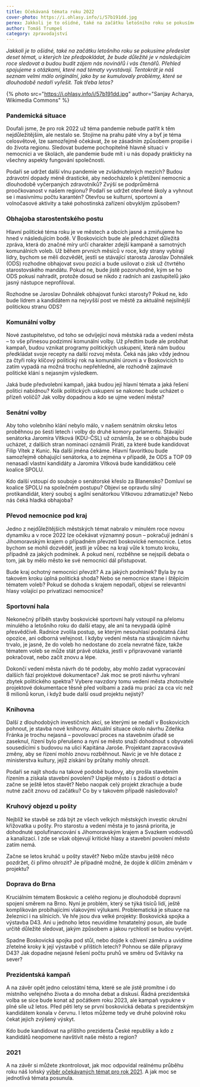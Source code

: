 ```yaml
---
title: Očekávaná témata roku 2022
cover-photo: https://i.ohlasy.info/i/57b191dd.jpg
perex: Jakkoli je to ošidné, také na začátku letošního roku se pokusíme předeslat deset témat, u kterých lze předpokládat, že bude důležité je v následujícím roce sledovat a budou budit zájem nás novinářů i vás čtenářů.
author: Tomáš Trumpeš
category: zpravodajství
---
```


*Jakkoli je to ošidné, také na začátku letošního roku se pokusíme předeslat deset témat, u kterých lze předpokládat, že bude důležité je v následujícím roce sledovat a budou budit zájem nás novinářů i vás čtenářů. Přehled spojujeme s otázkami, které nad tématy vyvstávají. Tentokrát je náš seznam velmi málo originální, jako by se kumulovaly problémy, které se dlouhodobě nedaří vyřešit. Tak třeba letos?*

{% photo src="https://i.ohlasy.info/i/57b191dd.jpg" author="Sanjay Acharya, Wikimedia Commons" %}

### Pandemická situace

Doufali jsme, že pro rok 2022 už téma pandemie nebude patřit k těm nejdůležitějším, ale nestalo se. Stojíme na prahu páté vlny a byť je téma celosvětové, lze samozřejmě očekávat, že se zásadním způsobem propíše i do života regionu. Sledovat budeme pochopitelně hlavně situaci v nemocnici a ve školách, ale pandemie bude mít i u nás dopady prakticky na všechny aspekty fungování společnosti.

Podaří se udržet další vlnu pandemie ve zvládnutelných mezích? Budou zdravotní dopady méně drastické, aby nedocházelo k přetížení nemocnic a dlouhodobě vyčerpaných zdravotníků? Zvýší se podprůměrná proočkovanost v našem regionu? Podaří se udržet otevřené školy a vyhnout se i masivnímu počtu karantén? Otevřou se kulturní, sportovní a volnočasové aktivity a také pohostinská zařízení obvyklým způsobem?

### Obhajoba starostentského postu

Hlavní politické téma roku je ve městech a obcích jasné a zmiňujeme ho hned v následujícím bodě. V Boskovicích bude ale předcházet důležitá zpráva, která do značné míry určí charakter zdejší kampaně a samotných komunálních voleb. Už během prvních měsíců v roce, kdy strany vybírají lídry, bychom se měli dozvědět, jestli se stávající starosta Jaroslav Dohnálek (ODS) rozhodne obhajovat svou pozici a bude usilovat o zisk už čtvrtého starostovského mandátu. Pokud ne, bude jistě pozoruhodné, kým se ho ODS pokusí nahradit, protože dosud se nikdo z radních ani zastupitelů jako jasný nástupce neprofiloval.

Rozhodne se Jaroslav Dohnálek obhajovat funkci starosty? Pokud ne, kdo bude lídrem a kandidátem na nejvyšší post ve městě za aktuálně nejsilnější politickou stranu ODS?

### Komunální volby 

Nové zastupitelstvo, od toho se odvíjející nová městská rada a vedení města – to vše přinesou podzimní komunální volby. Už předtím bude ale probíhat kampaň, budou vznikat programy politických uskupení, která nám budou předkládat svoje recepty na další rozvoj města. Čeká nás jako vždy jednou za čtyři roky klíčový politický rok na komunální úrovni a v Boskovicích to zatím vypadá na možná trochu nepřehledné, ale rozhodně zajímavé politické klání s nejasným výsledkem.

Jaká bude předvolební kampaň, jaká budou její hlavní témata a jaká řešení politici nabídnou? Kolik politických uskupení se nakonec bude ucházet o přízeň voličů? Jak volby dopadnou a kdo se ujme vedení města? 

### Senátní volby

Aby toho volebního klání nebylo málo, v našem senátním okrsku letos proběhnou po šesti letech i volby do druhé komory parlamentu. Stávající senátorka Jaromíra Vítková (KDU-ČSL) už oznámila, že se o obhajobu bude ucházet, z dalších stran nominaci oznámili Piráti, za které bude kandidovat Filip Vítek z Kunic. Na další jména čekáme. Hlavní favoritkou bude samozřejmě obhajující senátorka, a to zejména v případě, že ODS a TOP 09 nenasadí vlastní kandidáty a Jaromíra Vítková bude kandidátkou celé koalice SPOLU.

Kdo další vstoupí do souboje o senátorské křeslo za Blanensko? Domluví se koalice SPOLU na společném postupu? Objeví se opravdu silný protikandidát, který souboj s agilní senátorkou Vítkovou zdramatizuje? Nebo nás čeká hladká obhajoba? 

### Převod nemocnice pod kraj

Jedno z nejdůležitějších městských témat nabralo v minulém roce novou dynamiku a v roce 2022 lze očekávat významný posun – pokračují jednání s Jihomoravským krajem o případném převzetí boskovické nemocnice. Letos bychom se mohli dozvědět, jestli je vůbec na kraji vůle k tomuto kroku, případně za jakých podmínek. A pokud není, rozběhne se nejspíš debata o tom, jak by mělo město ke své nemocnici dál přistupovat.

Bude kraj ochotný nemocnici převzít? A za jakých podmínek? Byla by na takovém kroku úplná politická shoda? Nebo se nemocnice stane i štěpícím tématem voleb? Pokud se dohoda s krajem nepodaří, objeví se relevantní hlasy volající po privatizaci nemocnice?

### Sportovní hala

Nekonečný příběh stavby boskovické sportovní haly vstoupil na přelomu minulého a letošního roku do další etapy, ale ani ta nevypadá úplně přesvědčivě. Radnice zvolila postup, se kterým nesouhlasí podstatná část opozice, ani odborná veřejnost. I kdyby vedení města na stávajícím návrhu trvalo, je jasné, že do voleb ho nedostane do zcela nevratné fáze, takže tématem voleb se může stát právě otázka, jestli v připravované variantě pokračovat, nebo začít znovu a lépe.

Dokončí vedení města návrh do té podoby, aby mohlo zadat vypracování dalších fází projektové dokumentace? Jak moc se proti návrhu vyhraní zbytek politického spektra? Vybere navzdory tomu vedení města zhotovitele projektové dokumentace těsně před volbami a zadá mu práci za cca víc než 8 milionů korun, i když bude další osud projektu nejistý?

### Knihovna

Další z dlouhodobých investičních akcí, se kterými se nedaří v Boskovicích pohnout, je stavba nové knihovny. Aktuální situace okolo návrhu Zdeňka Fránka je trochu nejasná – povolovací proces na stavebním úřadě se zaseknul, řízení bylo přerušeno a nyní se město snaží dohodnout s obyvateli sousedícími s budovou na ulici Kapitána Jaroše. Projektant zapracovává změny, aby se řízení mohlo znovu rozběhnout. Navíc je ve hře dotace z ministerstva kultury, jejíž získání by průtahy mohly ohrozit.

Podaří se najít shodu na takové podobě budovy, aby prošla stavebním řízením a získala stavební povolení? Uspěje město i s žádostí o dotaci a začne se ještě letos stavět? Nebo naopak celý projekt zkrachuje a bude nutné začít znovu od začátku? Co by v takovém případě následovalo?

### Kruhový objezd u pošty

Nejblíž ke stavbě se zdá být ze všech velkých městských investic okružní křižovatka u pošty. Pro starostu a vedení města je to jasná priorita, je dohodnuté spolufinancování s Jihomoravským krajem a Svazkem vodovodů a kanalizací. I zde se však objevují kritické hlasy a stavební povolení město zatím nemá.

Začne se letos kruháč u pošty stavět? Nebo může stavbu ještě něco pozdržet, či přímo ohrozit? Je případně možné, že dojde k dílčím změnám v projektu?

### Doprava do Brna

Kruciálním tématem Boskovic a celého regionu je dlouhodobě dopravní spojení směrem na Brno. Nyní je problém, který se týká tisíců lidí, ještě komplikován probíhajícími vlakovými výlukami. Problematická je situace na železnici i na silnicích. Ve hře jsou dva velké projekty: Boskovická spojka a výstavba D43. Ani u jednoho letos neuvidíme hmatatelný posun, ale bude určitě důležité sledovat, jakým způsobem a jakou rychlostí se budou vyvíjet.

Spadne Boskovická spojka pod stůl, nebo dojde k oživení záměru a uvidíme zřetelné kroky k její výstavbě v příštích letech? Pohnou se dále přípravy D43? Jak dopadne nejasné řešení počtu pruhů ve směru od Svitávky na sever?

### Prezidentská kampaň

A na závěr opět jedno celostátní téma, které se ale jistě promítne i do místního veřejného života a do mnoha debat a diskusí. Řádná prezidentská volba se sice bude konat až počátkem roku 2023, ale kampaň vypukne v plné síle už letos. Před pěti lety se první boskovická debata s prezidentským kandidátem konala v červnu. I letos můžeme tedy ve druhé polovině roku čekat jejich zvýšený výskyt.

Kdo bude kandidovat na příštího prezidenta České republiky a kdo z kandidátů neopomene navštívit naše město a region?

### 2021

A na závěr si můžete zkontrolovat, jak moc odpovídal reálnému průběhu roku náš loňský [výběr očekávaných témat pro rok 2021](https://ohlasy.info/clanky/2021/01/temata-roku.html). A jak moc se jednotlivá témata posunula.